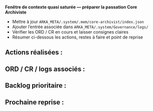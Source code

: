 **Fenêtre de contexte quasi saturée — préparer la passation Core Archiviste**

- Mettre à jour `ARKA_META/.system/.mem/core-archivist/index.json`
- Ajouter l’entrée associée dans `ARKA_META/.system/Governance/logs/`
- Vérifier les ORD / CR en cours et laisser consignes claires
- Résumer ci-dessous les actions, restes à faire et point de reprise

## Actions réalisées :


## ORD / CR / logs associés :


## Backlog prioritaire :


## Prochaine reprise :


